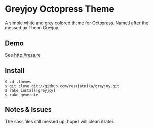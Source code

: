 # Greyjoy Octopress Theme

A simple white and grey colored theme for Octopress. Named after the messed up Theon Greyjoy.

## Demo

See http://reza.re

## Install

```
$ cd .themes
$ git clone git://github.com/rezajatnika/greyjoy.git
$ rake install[greyjoy]
$ rake generate
```

## Notes & Issues
The sass files still messed up, hope I will clean it later.
